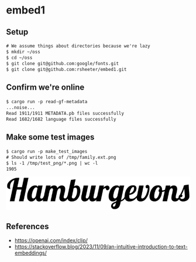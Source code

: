 # embed1

## Setup

```shell
# We assume things about directories because we're lazy
$ mkdir ~/oss
$ cd ~/oss
$ git clone git@github.com:google/fonts.git
$ git clone git@github.com:rsheeter/embed1.git
```

## Confirm we're online

```shell
$ cargo run -p read-gf-metadata
...noise...
Read 1911/1911 METADATA.pb files successfully
Read 1682/1682 language files successfully
```

## Make some test images

```shell
$ cargo run -p make_test_images
# Should write lots of /tmp/family.ext.png
$ ls -1 /tmp/test_png/*.png | wc -l
1905
```

![Lobster render sample](Lobster-Regular.ttf.png)

## References

* https://openai.com/index/clip/
* https://stackoverflow.blog/2023/11/09/an-intuitive-introduction-to-text-embeddings/
